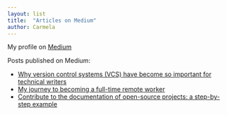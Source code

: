 ```yaml
---
layout: list
title:  "Articles on Medium"
author: Carmela
---
```


My profile on [Medium](https://medium.com/@carmelagreco)

Posts published on Medium:
- [Why version control systems (VCS) have become so important for technical writers](https://medium.com/@carmelagreco/why-version-control-systems-vcs-have-become-so-important-for-technical-writers-bfc319f04e18)
- [My journey to becoming a full-time remote worker](https://medium.com/@carmelagreco/my-journey-to-remote-work-e9cc07e788)
- [Contribute to the documentation of open-source projects: a step-by-step example](https://medium.com/@carmelagreco/contribute-to-the-documentation-of-open-source-projects-a-step-by-step-example-8502ec1cbc20?sk=b9403705aa30ffe8b25606ad6c5e6669)